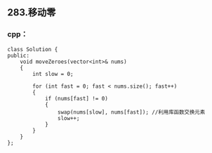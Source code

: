 ## 283.移动零
### cpp：

    class Solution {
    public:
        void moveZeroes(vector<int>& nums)
        {
            int slow = 0;
    
            for (int fast = 0; fast < nums.size(); fast++)
            {
                if (nums[fast] != 0)
                {
                    swap(nums[slow], nums[fast]); //利用库函数交换元素
                    slow++;
                }
            }
        }
    };
